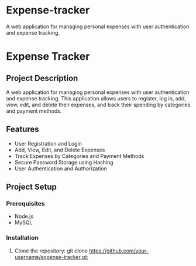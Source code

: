 # Expense-tracker
 A web application for managing personal expenses with user authentication and expense tracking.
# Expense Tracker

## Project Description
A web application for managing personal expenses with user authentication and expense tracking. This application allows users to register, log in, add, view, edit, and delete their expenses, and track their spending by categories and payment methods.

## Features
- User Registration and Login
- Add, View, Edit, and Delete Expenses
- Track Expenses by Categories and Payment Methods
- Secure Password Storage using Hashing
- User Authentication and Authorization

## Project Setup
### Prerequisites
- Node.js
- MySQL

### Installation
1. Clone the repository:
   git clone https://github.com/your-username/expense-tracker.git
